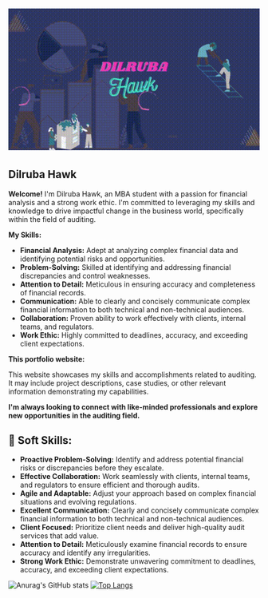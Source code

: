 # <img src="https://github.com/DeeHawk/viz/blob/master/image/DTrim.gif" width="1000"/> 

## Dilruba Hawk

**Welcome!** I'm Dilruba Hawk, an MBA student with a passion for financial analysis and a strong work ethic. I'm committed to leveraging my skills and knowledge to drive impactful change in the business world, specifically within the field of auditing.

**My Skills:**

* **Financial Analysis:** Adept at analyzing complex financial data and identifying potential risks and opportunities.
* **Problem-Solving:** Skilled at identifying and addressing financial discrepancies and control weaknesses.
* **Attention to Detail:** Meticulous in ensuring accuracy and completeness of financial records.
* **Communication:** Able to clearly and concisely communicate complex financial information to both technical and non-technical audiences.
* **Collaboration:** Proven ability to work effectively with clients, internal teams, and regulators.
* **Work Ethic:** Highly committed to deadlines, accuracy, and exceeding client expectations.


**This portfolio website:**

This website showcases my skills and accomplishments related to auditing. It may include project descriptions, case studies, or other relevant information demonstrating my capabilities.  

**I'm always looking to connect with like-minded professionals and explore new opportunities in the auditing field.**

## 🚀 Soft Skills:

* **Proactive Problem-Solving:** Identify and address potential financial risks or discrepancies before they escalate.
* **Effective Collaboration:** Work seamlessly with clients, internal teams, and regulators to ensure efficient and thorough audits.
* **Agile and Adaptable:** Adjust your approach based on complex financial situations and evolving regulations.
* **Excellent Communication:** Clearly and concisely communicate complex financial information to both technical and non-technical audiences.
* **Client Focused:** Prioritize client needs and deliver high-quality audit services that add value.
* **Attention to Detail:** Meticulously examine financial records to ensure accuracy and identify any irregularities.
* **Strong Work Ethic:** Demonstrate unwavering commitment to deadlines, accuracy, and exceeding client expectations.

![Anurag's GitHub stats](https://github-readme-stats.vercel.app/api?username=DilrubaHawk&show_icons=true&theme=transparent)
[![Top Langs](https://github-readme-stats.vercel.app/api/top-langs/?username=anuraghazra&layout=compact)](https://github.com/anuraghazra/github-readme-stats)
